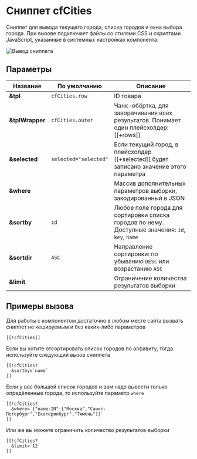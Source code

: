 # Сниппет cfCities

Сниппет для вывода текущего города, списка городов и окна выбора города. При вызове подключает файлы со стилями CSS и скриптами JavaScript, указанные в системных настройках компонента.

![Вывод сниппета](https://file.modx.pro/files/a/3/f/a3f58aecef516b7c1e3a87949c837d0d.png)

## Параметры

| Название         | По умолчанию        | Описание                                                                                         |
| ---------------- | ------------------- | ------------------------------------------------------------------------------------------------ |
| **&tpl**         | `cfCities.row`        | ID товара                                                                                        |
| **&tplWrapper**  | `cfCities.outer`      | Чанк-обёртка, для заворачивания всех результатов. Понимает один плейсхолдер: [[+rows]]           |
| **&selected**    | `selected="selected"` | Если текущий город, в плейсхолдер [[+selected]] будет записано значение этого параметра          |
| **&where**       |                     | Массив дополнительных параметров выборки, закодированный в JSON                                  |
| **&sortby**      | `id`                  | Любое поле города для сортировки списка городов по нему. Доступные значения: `id`, `key`, `name` |
| **&sortdir**     | `ASC`                 | Направление сортировки: по убыванию `DESC` или возрастанию `ASC`                                 |
| **&limit**       |                     | Ограничение количества результатов выборки                                                       |

## Примеры вызова

Для работы с компонентом достаточно в любом месте сайта вызвать сниппет не кешируемым и без каких-либо параметров

``` modx
[[!cfCities]]
```

Если вы хотите отсортировать список городов по алфавиту, тогда используйте следующий вызов сниппета

``` modx
[[!cfCities?
  &sortby=`name`
]]
```

Если у вас большой список городов и вам надо вывести только опредёленные города, то используйте параметр `where`

``` modx
[[!cfCities?
  &where=`{"name:IN":["Москва","Санкт-Петербург","Екатеринбург","Тюмень"]}`
]]
```

Или же вы можете ограничить количество результатов выборки

``` modx
[[!cfCities?
  &limit=`12`
]]
```
